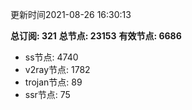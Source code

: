 更新时间2021-08-26 16:30:13

**总订阅: 321**
**总节点: 23153**
**有效节点: 6686**
- ss节点: 4740
- v2ray节点: 1782
- trojan节点: 89
- ssr节点: 75
